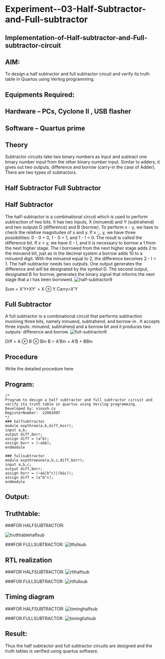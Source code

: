 # Experiment--03-Half-Subtractor-and-Full-subtractor
## Implementation-of-Half-subtractor-and-Full-subtractor-circuit
## AIM:
To design a half subtractor and full subtractor circuit and verify its truth table in Quartus using Verilog programming.

## Equipments Required:
## Hardware – PCs, Cyclone II , USB flasher
## Software – Quartus prime
## Theory
Subtractor circuits take two binary numbers as input and subtract one binary number input from the other binary number input. Similar to adders, it gives out two outputs, difference and borrow (carry-in the case of Adder). There are two types of subtractors.

## Half Subtractor Full Subtractor
## Half Subtractor
The half-subtractor is a combinational circuit which is used to perform subtraction of two bits. It has two inputs, X (minuend) and Y (subtrahend) and two outputs D (difference) and B (borrow). To perform x - y, we have to check the relative magnitudes of x and y. If x ;;, y, we have three possibilities: 0 - 0 = 0, 1 - 0 = 1, and 1 - I = 0. The result is called the difference bit. If x < y, we have 0 - I, and it is necessary to borrow a 1 from the next higher stage. The I borrowed from the next higher stage adds 2 to the minuend bit, just as in the decimal system a borrow adds 10 to a minuend digit. With the minuend equal to 2, the difference becomes 2 - I = 1. The half-subtractor needs two outputs. One output generates the difference and will be designated by the symbol D. The second output, designated B for borrow, generates the binary signal that informs the next stage that a I has been borrowed.
![half-subtractor9](https://user-images.githubusercontent.com/36288975/166112538-58c3bc7c-ee5d-4e6a-ac8d-8e8328efe27a.png)


Sum = X'Y+XY' = X ⊕ Y
Carry=X'Y

## Full Subtractor
A full subtractor is a combinational circuit that performs subtraction involving three bits, namely minuend, subtrahend, and borrow-in . It accepts three inputs: minuend, subtrahend and a borrow bit and it produces two outputs: difference and borrow. 
![full-subtractor6](https://user-images.githubusercontent.com/36288975/166112541-24c68359-3de8-4674-ae22-8272ffc385ed.png)


Diff = A ⊕ B ⊕ Bin B = A'Bin + A'B + BBin

## Procedure



Write the detailed procedure here 


## Program:
```
/*
Program to design a half subtractor and full subtractor circuit and verify its truth table in quartus using Verilog programming.
Developed by: vinush.cv
RegisterNumber:  22001897
*/
### halfsubtractor
module expthree(a,b,diff,borr);
input a,b;
output diff,borr;
assign diff = (a^b);
assign borr = (~a&b);
endmodule

### fullsubtractor
module expthreeone(a,b,c,diff,borr);
input a,b,c;
output diff,borr;
assign borr = (~a&(b^c)|(b&c));
assign diff = (a^b^c);
endmodule
```

## Output:
## Truthtable:
###FOR HALFSUBTRACTOR:

![truthtablehalfsub](https://user-images.githubusercontent.com/113975318/210934726-0ddd071a-4e2c-4348-8c35-c98c075f1ce3.png)

###FOR FULLSUBTRACTOR:
![ttfullsub](https://user-images.githubusercontent.com/113975318/210934783-5315603d-43ab-4f3d-96b0-517808ef651f.png)


##  RTL realization
###FOR HALFSUBTRACTOR:
![rtlhalfsub](https://user-images.githubusercontent.com/113975318/210934825-68849557-a276-4a24-b460-432a8035b4da.png)

###FOR FULLSUBTRACTOR:
![rtlfullsub](https://user-images.githubusercontent.com/113975318/210934848-2e374390-fe37-4262-8ffa-b4780ef5e305.png)


## Timing diagram 
###FOR HALFSUBTRACTOR:
![timinghalfsub](https://user-images.githubusercontent.com/113975318/210934884-f61d3be2-c570-47e4-9590-f106d559a76f.png)

###FOR FULLSUBTRACTOR:
![timingfullsub](https://user-images.githubusercontent.com/113975318/210934915-6fd17152-d198-46a7-b93e-b56d0043b376.png)


## Result:
Thus the half subtractor and full subtractor circuits are designed and the truth tables is verified using quartus software.
